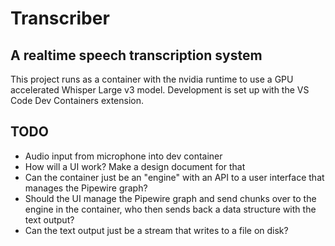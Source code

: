 # Transcriber

## A realtime speech transcription system

This project runs as a container with the nvidia runtime to use a GPU accelerated Whisper Large v3 model. Development is set up with the VS Code Dev Containers extension.

## TODO

* Audio input from microphone into dev container
* How will a UI work? Make a design document for that
* Can the container just be an "engine" with an API to a user interface that manages the Pipewire graph?
* Should the UI manage the Pipewire graph and send chunks over to the engine in the container, who then sends back a data structure with the text output?
* Can the text output just be a stream that writes to a file on disk?

